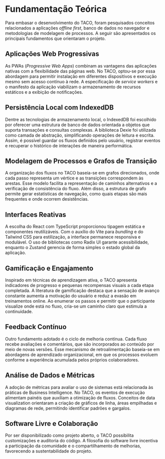 # Fundamentação Teórica

Para embasar o desenvolvimento do TACO, foram pesquisados conceitos relacionados a aplicações _offline first_, banco de dados no navegador e metodologias de modelagem de processos. A seguir são apresentados os principais fundamentos que orientaram o projeto.

## Aplicações Web Progressivas

As PWAs (_Progressive Web Apps_) combinam as vantagens das aplicações nativas com a flexibilidade das páginas web. No TACO, optou-se por essa abordagem para permitir instalação em diferentes dispositivos e execução mesmo sem acesso contínuo à rede. A especificação de _service workers_ e o manifesto da aplicação viabilizam o armazenamento de recursos estáticos e a exibição de notificações.

## Persistência Local com IndexedDB

Dentre as tecnologias de armazenamento local, o IndexedDB foi escolhido por oferecer uma estrutura de banco de dados orientada a objetos que suporta transações e consultas complexas. A biblioteca Dexie foi utilizada como camada de abstração, simplificando operações de leitura e escrita. Assim, é possível guardar os fluxos definidos pelo usuário, registrar eventos e recuperar o histórico de interações de maneira performática.

## Modelagem de Processos e Grafos de Transição

A organização dos fluxos no TACO baseia-se em grafos direcionados, onde cada passo representa um vértice e as transições correspondem às arestas. Esse modelo facilita a representação de caminhos alternativos e a verificação de consistência do fluxo. Além disso, a estrutura de grafo permite gerar estatísticas de navegação, como quais etapas são mais frequentes e onde ocorrem desistências.

## Interfaces Reativas

A escolha do React com TypeScript proporcionou tipagem estática e componentes reutilizáveis. Com o auxílio do Vite para _bundling_ e do Tailwind CSS para estilização, a interface permanece responsiva e modulável. O uso de bibliotecas como Radix UI garante acessibilidade, enquanto o Zustand gerencia de forma simples o estado global da aplicação.

## Gamificação e Engajamento

Inspirado em técnicas de aprendizagem ativa, o TACO apresenta indicadores de progresso e pequenas recompensas visuais a cada etapa completada. A literatura de gamificação destaca que a sensação de avanço constante aumenta a motivação do usuário e reduz a evasão em treinamentos online. Ao enumerar os passos e permitir que o participante visualize onde está no fluxo, cria-se um caminho claro que estimula a continuidade.

## Feedback Contínuo

Outro fundamento adotado é o ciclo de melhoria contínua. Cada fluxo recebe avaliações e comentários, que são incorporados ao conteúdo por meio de novas versões. Esse mecanismo de retroalimentação baseia-se em abordagens de aprendizado organizacional, em que os processos evoluem conforme a experiência acumulada pelos próprios colaboradores.

## Análise de Dados e Métricas

A adoção de métricas para avaliar o uso de sistemas está relacionada às práticas de Business Intelligence. No TACO, os eventos de execução alimentam painéis que auxiliam a otimização de fluxos. Conceitos de data visualization orientaram a criação de gráficos de linha, áreas empilhadas e diagramas de rede, permitindo identificar padrões e gargalos.

## Software Livre e Colaboração

Por ser disponibilizado como projeto aberto, o TACO possibilita customizações e auditoria do código. A filosofia do software livre incentiva a participação da comunidade e o compartilhamento de melhorias, favorecendo a sustentabilidade do projeto.
